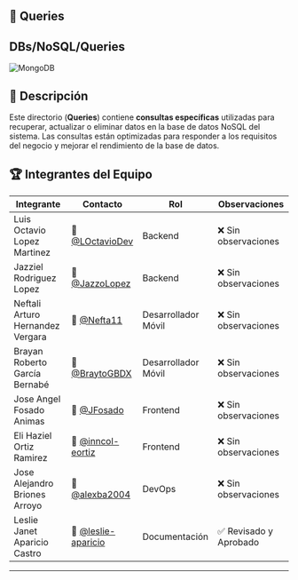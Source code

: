 ## 📁 Queries 
## DBs/NoSQL/Queries

![MongoDB](https://img.shields.io/badge/MongoDB-%234ea94b.svg?style=for-the-badge&logo=mongodb&logoColor=white)

## 📌 Descripción  

Este directorio (**Queries**) contiene **consultas específicas** utilizadas para recuperar, actualizar o eliminar datos en la base de datos NoSQL del sistema. Las consultas están optimizadas para responder a los requisitos del negocio y mejorar el rendimiento de la base de datos.

## 🏆 Integrantes del Equipo

| Integrante                       | Contacto             | Rol                 | Observaciones     |
| -------------------------------- | -------------------- | ------------------- | ----------------- |
| Luis Octavio Lopez Martinez      | 📧 [@LOctavioDev](https://github.com/LOctavioDev)     | Backend             | ❌ Sin observaciones |
| Jazziel Rodriguez Lopez          | 📧 [@JazzoLopez](https://github.com/JazzoLopez)       | Backend             | ❌ Sin observaciones |
| Neftali Arturo Hernandez Vergara | 📧 [@Nefta11](https://github.com/Nefta11)          | Desarrollador Móvil | ❌ Sin observaciones |
| Brayan Roberto García Bernabé    | 📧 [@BraytoGBDX](https://github.com/BraytoGBDX)      | Desarrollador Móvil | ❌ Sin observaciones |
| Jose Angel Fosado Animas         | 📧 [@JFosado](https://github.com/JFosado)          | Frontend            | ❌ Sin observaciones |
| Eli Haziel Ortiz Ramirez         | 📧 [@inncol-eortiz](https://github.com/inncol-eortiz)        | Frontend            | ❌ Sin observaciones |
| Jose Alejandro Briones Arroyo    | 📧 [@alexba2004](https://github.com/alexba2004)      | DevOps              | ❌ Sin observaciones |
| Leslie Janet Aparicio Castro    | 📧 [@leslie-aparicio](https://github.com/leslie-aparicio)  | Documentación       | ✅ Revisado y Aprobado |

---